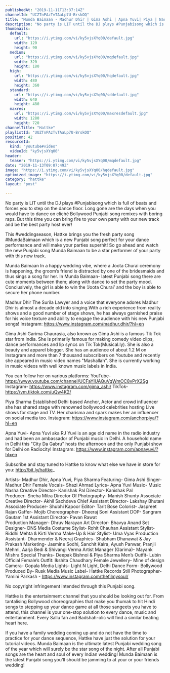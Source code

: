 ```yaml
---
publishedAt: "2019-11-11T13:37:14Z"
channelId: "UCZTnPAzTvTAaLp7U-BrskOQ"
title: "Munda Baimaan - Madhur Dhir | Gima Ashi | Apna Yuvi| Piya | Nasha|Latest Punjabi Songs 2019| Hattke"
description: "No party is LIT until the DJ plays #Punjabisong which is full of beats and forces you to step on the dance floor. Long gone are the days when you would have to dance on cliché Bollywood Punjabi song remixes with boring raps. But this time you can bring fire to your own party with our new track and be the best party host ever!\n\nThis #weddingseason, Hattke brings you the fresh party song #MundaBaimaan which is a new Punjabi song perfect for your dance performance and will make your parties superhit! So go ahead and watch the new Punjabi song Munda Baimaan to be a star performer of your party with this new track.\n\nMunda Baimaan\nIn a happy wedding vibe, where a Joota Churai ceremony is happening, the groom’s friend is distracted by one of the bridesmaids and thus sings a song for her. In Munda Baimaan- latest Punjabi song there are cute moments between them; along with dance to set the party mood. Conclusively, the girl is able to win the ‘Joota Churai’ and the boy is able to secure her phone number.\n\nMadhur Dhir\nThe Surila Lawyer and a voice that everyone adores Madhur Dhir  is almost a decade old into singing.With a rich experience from reality shows and a good number of stage shows, he has always garnished praise for his voice texture and ability to engage the audience with his new Punjabi songs! \nInstagram: https://www.instagram.com/madhur.dhir/?hl=en\n\nGima Ashi\nGarima Chaurasia, also known as Gima Ashi is a famous Tik Tok star from India. She is primarily famous for making comedy video clips, dance performances and lip syncs on Tik Tok(Musical.ly). She is also a beauty and apparel blogger. She has an audience of about 1.2 M on Instagram and more than 7 thousand subscribers on Youtube and recently she appeared in music video names \"Mashallah\". She is currently working in music videos with well known music labels in India.\n\nYou can follow her on various platforms: YouTube- https://www.youtube.com/channel/UCFaYIUAQuVqWmOC8vPrX2Sg\nInstagram- https://www.instagram.com/gima_ashi/\nTikTok- https://vm.tiktok.com/uQw4K2/\n \nPiya Sharma\nEstablished Delhi based Anchor, Actor and crowd influencer she has shared stage with renowned bollywood celebrities hosting Live shows for stage and TV. Her charisma and spark makes her an influencer on social media too. \nInstagram: https://www.instagram.com/anchorpiya/?hl=en\n\nApna Yuvi-\nApna Yuvi aka RJ Yuvi is an age old name in the radio industry and had been an ambassador of Punjabi music in Delhi. A household name in Delhi this \"City Da Gabru\" hosts the afternoon and the only Punjabi show for Delhi on Radiocity! \nInstagram: https://www.instagram.com/apnayuvi/?hl=en\n\nSubscribe and stay tuned to Hattke to know what else we have in store for you: http://bit.ly/hattke_\n\nArtists- Madhur Dhir, Apna Yuvi, Piya Sharma \nFeaturing- Gima Ashi\nSinger- Madhur Dhir\nFemale Vocals- Shazi Ahmad\nLyrics- Apna Yuvi\nMusic- Music Nasha\nCreative Director- Kanishak Pal\nDirector- Kanishak Pal  \nProducer- Sneha Mitra\nDirector Of Photography- Manish Shunty\nAssociate Creative Director- Akhil Sachdeva\nChief Assistant Director- Lakshay Bhutani\nAssociate Producer- Shubhi Kapoor\nEditor- Tarit Bose\nColorist- Jaspreet Rajan\nGaffer- Mojib\nChoreographer- Dheeraj Soni\nAssistant DOP- Sangram Gautam\n1st Assistant Director- Pavan Rawat  \nProduction Manager- Dhruv Narayan\nArt Director- Bhavya Anand\nSet Designer- DNS Media\nCostume Stylist- Rohit Chauhan\nAssistant Stylist- Riddhi Mehta & Kirti Verma\nMake-Up & Hair Stylist- Uma Vyas\nProduction Assistant- Dharmender & Neeraj \nGraphics- Shubham Dhanawat & Jay Prakash\nMarketing- Jasmine Sodhi, Sanchit Kalra, Ayush Panwar, Pranjli Mehmi, Aarja Bedi & Shivangi Verma\nArtist Manager (Garima)- Mayank Mishra\nSpecial Thanks- Deepak Bishnoi & Piya Sharma\nMen’s Outfit- Lubin Official\nFemale’s Outfit: Ikshita Chaudhary\nFemale Jewellery-  Mine of design\nCamera- Gopala Media\nLights- Light N Light, Delhi\nDance Form- Bollywood\nProduced By- Rusk Media\nMusic Label- Hattke Records\nStill Photographer- Yamini Parkash - https://www.instagram.com/thefilmysoul/\n\nNo copyright infringement intended through this Punjabi song.\n\nHattke is the entertainment channel that you should be looking out for. From tantalising Bollywood choreographies that make you thumak to hit Hindi songs to stepping up your dance game at all those sangeets you have to attend, this channel is your one-stop solution to every dance, music and entertainment. Every Sallu fan and Badshah-olic will find a similar beating heart here.\n\nIf you have a family wedding coming up and do not have the time to practice for your dance sequence, Hattke have just the solution for your tutorial videos. Munda Baimaan is the ultimate latest Punjabi wedding song of the year which will surely be the star song of the night. After all Punjabi  songs are the heart and soul of every Indian wedding!\nMunda Baimaan is the latest Punjabi song you'll should be jamming to at your or your friends wedding!"
thumbnails:
  default:
    url: "https://i.ytimg.com/vi/ky5vjsXYq00/default.jpg"
    width: 120
    height: 90
  medium:
    url: "https://i.ytimg.com/vi/ky5vjsXYq00/mqdefault.jpg"
    width: 320
    height: 180
  high:
    url: "https://i.ytimg.com/vi/ky5vjsXYq00/hqdefault.jpg"
    width: 480
    height: 360
  standard:
    url: "https://i.ytimg.com/vi/ky5vjsXYq00/sddefault.jpg"
    width: 640
    height: 480
  maxres:
    url: "https://i.ytimg.com/vi/ky5vjsXYq00/maxresdefault.jpg"
    width: 1280
    height: 720
channelTitle: "Hattke"
playlistId: "UUZTnPAzTvTAaLp7U-BrskOQ"
position: 42
resourceId:
  kind: "youtube#video"
  videoId: "ky5vjsXYq00"
header:
  teaser: "https://i.ytimg.com/vi/ky5vjsXYq00/mqdefault.jpg"
date: "2019-11-13T09:07:49Z"
image: "https://i.ytimg.com/vi/ky5vjsXYq00/hqdefault.jpg"
optimized_image: "https://i.ytimg.com/vi/ky5vjsXYq00/default.jpg"
category: "hattke"
layout: "post"

---
```

No party is LIT until the DJ plays #Punjabisong which is full of beats and forces you to step on the dance floor. Long gone are the days when you would have to dance on cliché Bollywood Punjabi song remixes with boring raps. But this time you can bring fire to your own party with our new track and be the best party host ever!

This #weddingseason, Hattke brings you the fresh party song #MundaBaimaan which is a new Punjabi song perfect for your dance performance and will make your parties superhit! So go ahead and watch the new Punjabi song Munda Baimaan to be a star performer of your party with this new track.

Munda Baimaan
In a happy wedding vibe, where a Joota Churai ceremony is happening, the groom’s friend is distracted by one of the bridesmaids and thus sings a song for her. In Munda Baimaan- latest Punjabi song there are cute moments between them; along with dance to set the party mood. Conclusively, the girl is able to win the ‘Joota Churai’ and the boy is able to secure her phone number.

Madhur Dhir
The Surila Lawyer and a voice that everyone adores Madhur Dhir  is almost a decade old into singing.With a rich experience from reality shows and a good number of stage shows, he has always garnished praise for his voice texture and ability to engage the audience with his new Punjabi songs! 
Instagram: https://www.instagram.com/madhur.dhir/?hl=en

Gima Ashi
Garima Chaurasia, also known as Gima Ashi is a famous Tik Tok star from India. She is primarily famous for making comedy video clips, dance performances and lip syncs on Tik Tok(Musical.ly). She is also a beauty and apparel blogger. She has an audience of about 1.2 M on Instagram and more than 7 thousand subscribers on Youtube and recently she appeared in music video names "Mashallah". She is currently working in music videos with well known music labels in India.

You can follow her on various platforms: YouTube- https://www.youtube.com/channel/UCFaYIUAQuVqWmOC8vPrX2Sg
Instagram- https://www.instagram.com/gima_ashi/
TikTok- https://vm.tiktok.com/uQw4K2/
 
Piya Sharma
Established Delhi based Anchor, Actor and crowd influencer she has shared stage with renowned bollywood celebrities hosting Live shows for stage and TV. Her charisma and spark makes her an influencer on social media too. 
Instagram: https://www.instagram.com/anchorpiya/?hl=en

Apna Yuvi-
Apna Yuvi aka RJ Yuvi is an age old name in the radio industry and had been an ambassador of Punjabi music in Delhi. A household name in Delhi this "City Da Gabru" hosts the afternoon and the only Punjabi show for Delhi on Radiocity! 
Instagram: https://www.instagram.com/apnayuvi/?hl=en

Subscribe and stay tuned to Hattke to know what else we have in store for you: http://bit.ly/hattke_

Artists- Madhur Dhir, Apna Yuvi, Piya Sharma 
Featuring- Gima Ashi
Singer- Madhur Dhir
Female Vocals- Shazi Ahmad
Lyrics- Apna Yuvi
Music- Music Nasha
Creative Director- Kanishak Pal
Director- Kanishak Pal  
Producer- Sneha Mitra
Director Of Photography- Manish Shunty
Associate Creative Director- Akhil Sachdeva
Chief Assistant Director- Lakshay Bhutani
Associate Producer- Shubhi Kapoor
Editor- Tarit Bose
Colorist- Jaspreet Rajan
Gaffer- Mojib
Choreographer- Dheeraj Soni
Assistant DOP- Sangram Gautam
1st Assistant Director- Pavan Rawat  
Production Manager- Dhruv Narayan
Art Director- Bhavya Anand
Set Designer- DNS Media
Costume Stylist- Rohit Chauhan
Assistant Stylist- Riddhi Mehta & Kirti Verma
Make-Up & Hair Stylist- Uma Vyas
Production Assistant- Dharmender & Neeraj 
Graphics- Shubham Dhanawat & Jay Prakash
Marketing- Jasmine Sodhi, Sanchit Kalra, Ayush Panwar, Pranjli Mehmi, Aarja Bedi & Shivangi Verma
Artist Manager (Garima)- Mayank Mishra
Special Thanks- Deepak Bishnoi & Piya Sharma
Men’s Outfit- Lubin Official
Female’s Outfit: Ikshita Chaudhary
Female Jewellery-  Mine of design
Camera- Gopala Media
Lights- Light N Light, Delhi
Dance Form- Bollywood
Produced By- Rusk Media
Music Label- Hattke Records
Still Photographer- Yamini Parkash - https://www.instagram.com/thefilmysoul/

No copyright infringement intended through this Punjabi song.

Hattke is the entertainment channel that you should be looking out for. From tantalising Bollywood choreographies that make you thumak to hit Hindi songs to stepping up your dance game at all those sangeets you have to attend, this channel is your one-stop solution to every dance, music and entertainment. Every Sallu fan and Badshah-olic will find a similar beating heart here.

If you have a family wedding coming up and do not have the time to practice for your dance sequence, Hattke have just the solution for your tutorial videos. Munda Baimaan is the ultimate latest Punjabi wedding song of the year which will surely be the star song of the night. After all Punjabi  songs are the heart and soul of every Indian wedding!
Munda Baimaan is the latest Punjabi song you'll should be jamming to at your or your friends wedding!
